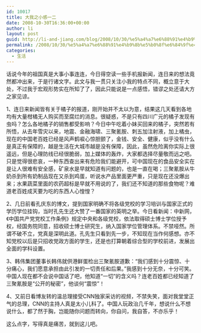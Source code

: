 ```yaml
---
id: 10017
title: 大我之小感一二
date: 2008-10-30T16:36:00+00:00
author: li
layout: post
guid: http://li-and-jiang.com/blog/2008/10/30/%e5%a4%a7%e6%88%91%e4%b9%8b%e5%b0%8f%e6%84%9f%e4%b8%80%e4%ba%8c/
permalink: /2008/10/30/%e5%a4%a7%e6%88%91%e4%b9%8b%e5%b0%8f%e6%84%9f%e4%b8%80%e4%ba%8c/
categories:
  - 生活
---
```

话说今年的祖国真是大事小事连连，今日得空读一些手机报新闻，连日来的想法竟然都冲出来，于是行诸文字。此文与我一贯只关注小我的特点不同，概立意于大处，不过我于宏观形势实在所知了了，因此只能说是一点感悟，错谬之处还请大方之家见谅。 

1、连日来新闻皆有关于橘子的报道，刚开始并不太以为意，结果这几天看到各地均有大量柑橘无人购买而至腐烂的消息。很疑惑，不是只有四川广元的橘子发现有虫吗？怎么各地橘子的销售都受影响？今日中午吃着小妹买回来的橘子，突然若有所悟，从去年雪灾以来，地震、金融海啸、三聚氰胺、刺五加注射液，加上橘虫，现在的中国老百姓已经是风声鹤唳心惊胆颤了，金钱、安全、健康，似乎没有什么是真正有保障的，越是生活在大城市越是没有保障，因此，虽然危险离你实际上很遥远，但是心理防线已经很脆弱，加上媒体的轰炸，大家都选择尽量敬而远之吧。只是觉得很悲哀，一种东西查出来有危险我们能避开，可中国现在的食品安全实在是让人很难有安全感，矿泉水是早就知道有问题的，也是一直在喝；三聚氰胺从牛奶杀到所有奶制品现在又杀到鸡蛋，听说水产品里面更严重，只是现在还没爆出来；水果蔬菜里面的农药超标是早就不用说的了，我们还不知道的那些食物呢？难道老百姓成天要为吃的东西人心惶惶？ 

2、几日前看孔庆东的博文，提到国家明确不将各级党校的学习培训与国家正式的学历学位挂钩，当时孔先生还大赞了一番国家的英明之举。今日看新闻：中新网，《中国共产党党校工作条例》规定中央和各级党校，依法取得硕士博士学位授予权，经国务院同意，招收硕士博士研究生，纳入国家学位管理体系。不禁哑然。所谓不破不立，党真是深明此道。孔先生只看到先一步，不知现在当作何感想。亦不知党校以后是只招收党政方面的学生，还是也打算朝着综合型的学校前进，发展出全面的学科设置。 

3、韩伟集团董事长韩伟就供港鲜蛋检出三聚氰胺道歉：“我们感到十分震惊、十分痛心，我们愿意承担由此引发的一切责任和后果。”我感到十分无奈，十分可笑。中国人现在都不会说中国话了吧，他知道“一切”的含义吗？连老百姓都已经知道了三聚氰胺是“公开的秘密”，他谈何“震惊”！ 

4、又前日看博友转的温总理接受CNN独家采访的视频，不禁失笑，面对我堂堂正气的总理，CNN的主持人真是太小儿科了。中国人玩政治几千年，想说什么不想说什么，都了然于胸，岂能随你问题而转向，你自问，我自答，不亦乐乎！ 

这么点字，写得真是痛苦，就到这儿吧。